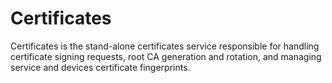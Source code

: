 # Certificates

Certificates is the stand-alone certificates service responsible for handling certificate signing requests, root CA generation and rotation, and managing service and devices certificate fingerprints.

